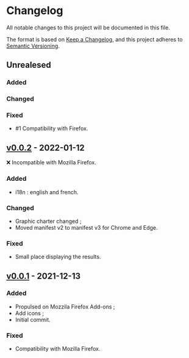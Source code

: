 # Changelog
All notable changes to this project will be documented in this file.

The format is based on [Keep a Changelog](https://keepachangelog.com/en/1.0.0/), and this project adheres to [Semantic Versioning](https://semver.org/spec/v2.0.0.html).

## Unrealesed
### Added

### Changed

### Fixed
- #1 Compatibility with Firefox.

## [v0.0.2] - 2022-01-12
:x: Incompatible with Mozilla Firefox.
### Added
- i18n : english and french.

### Changed
- Graphic charter changed ;
- Moved manifest v2 to manifest v3 for Chrome and Edge.

### Fixed
- Small place displaying the results.

## [v0.0.1] - 2021-12-13
### Added
- Propulsed on Mozzila Firefox Add-ons ;
- Add icons ;
- Initial commit.

### Fixed
- Compatibility with Mozilla Firefox.

[v0.0.2]: https://github.com/Florian-COLLIN/ifsd_chrome_edge/releases/tag/v0.0.2
[v0.0.1]: https://github.com/Florian-COLLIN/ifsd_chrome_edge/releases/tag/v0.0.1
